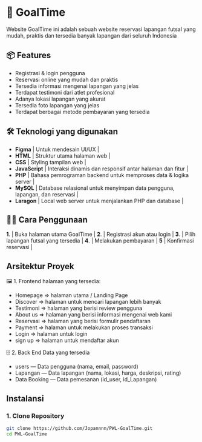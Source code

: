 # 🥅 GoalTime
Website GoalTime ini adalah sebuah website reservasi lapangan futsal yang mudah, praktis dan tersedia banyak lapangan dari seluruh Indonesia

## 📦 Features
- Registrasi & login pengguna
- Reservasi online yang mudah dan praktis
- Tersedia informasi mengenai lapangan yang jelas
- Terdapat testimoni dari atlet profesional
- Adanya lokasi lapangan yang akurat
- Tersedia foto lapangan yang jelas 
- Terdapat berbagai metode pembayaran yang tersedia

## 🛠️ Teknologi yang digunakan
- **Figma** | Untuk mendesain UI/UX |
- **HTML** | Struktur utama halaman web |
- **CSS** | Styling tampilan web |
- **JavaScript** | Interaksi dinamis dan responsif antar halaman dan fitur |
- **PHP** | Bahasa pemrograman backend untuk memproses data & logika server |
-  **MySQL** | Database relasional untuk menyimpan data pengguna, lapangan, dan reservasi |
- **Laragon** | Local web server untuk menjalankan PHP dan database |


## 🧑‍💻 Cara Penggunaan
**1**. | Buka halaman utama GoalTime |
**2**. | Registrasi akun atau login |
**3**. | Pilih lapangan futsal yang tersedia |
**4**. | Melakukan pembayaran |
**5** | Konfirmasi reservasi |

## Arsitektur Proyek
🖼️ 1. Frontend
 halaman yang tersedia:
 - Homepage => halaman utama / Landing Page
 - Discover => halaman untuk mencari lapangan lebih banyak
 - Testimoni => halaman yang berisi review pengguna
 - About us => halaman yang berisi informasi mengenai web kami
 - Reservasi => halaman yang berisi formulir pendaftaran
 - Payment => halaman untuk melakukan proses transaksi
 - Login => halaman untuk login
 - sign up => halaman untuk mendaftar akun
 
🗄️ 2. Back End 
Data yang tersedia
- users — Data pengguna (nama, email, password)
- Lapangan — Data lapangan (nama, lokasi, harga, deskripsi, rating)
- Data Booking — Data pemesanan (id_user, id_Lapangan)

## Instalansi
### 1. Clone Repository
```bash
git clone https://github.com/Jopannnn/PWL-GoalTime.git
cd PWL-GoalTime
